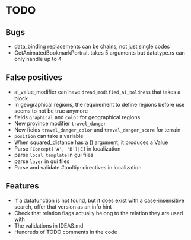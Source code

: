 # TODO

## Bugs

* data_binding replacements can be chains, not just single codes
* GetAnimatedBookmarkPortrait takes 5 arguments but datatype.rs can only handle up to 4

## False positives

* ai_value_modifier can have `dread_modified_ai_boldness` that takes a block
* In geographical regions, the requirement to define regions before use seems to not be true anymore
* fields `graphical` and `color` for geographical regions
* New province modifier `travel_danger`
* New fields `travel_danger_color` and `travel_danger_score` for terrain
* `position` can take a variable
* When squared_distance has a () argument, it produces a Value
* Parse `[Concept('A', 'B')|E]` in localization
* parse `local_template` in gui files
* parse `layer` in gui files
* Parse and validate #tooltip: directives in localization

## Features

* If a datafunction is not found, but it does exist with a case-insensitive search, offer that version as an info hint
* Check that relation flags actually belong to the relation they are used with
* The validations in IDEAS.md
* Hundreds of TODO comments in the code
